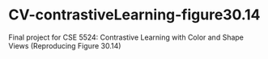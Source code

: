 # CV-contrastiveLearning-figure30.14
Final project for CSE 5524: Contrastive Learning with Color and Shape Views (Reproducing Figure 30.14)
